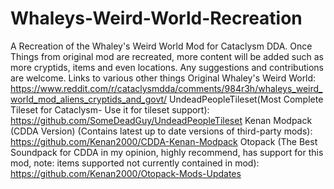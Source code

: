 # Whaleys-Weird-World-Recreation
A Recreation of the Whaley's Weird World Mod for Cataclysm DDA. Once Things from original mod are recreated, more content will be added such as more cryptids, items and even locations. Any suggestions and contributions are welcome.
Links to various other things
Original Whaley's Weird World: https://www.reddit.com/r/cataclysmdda/comments/984r3h/whaleys_weird_world_mod_aliens_cryptids_and_govt/
UndeadPeopleTileset(Most Complete Tileset for Cataclysm- Use it for tileset support): https://github.com/SomeDeadGuy/UndeadPeopleTileset
Kenan Modpack (CDDA Version) (Contains latest up to date versions of third-party mods): https://github.com/Kenan2000/CDDA-Kenan-Modpack 
Otopack (The Best Soundpack for CDDA in my opinion, highly recommend, has support for this mod, note: items supported not currently contained in mod): https://github.com/Kenan2000/Otopack-Mods-Updates
